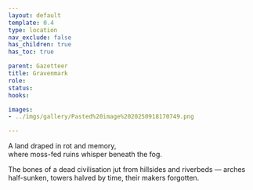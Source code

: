 ```yaml
---
layout: default
template: 0.4
type: location
nav_exclude: false
has_children: true
has_toc: true

parent: Gazetteer
title: Gravenmark
role: 
status: 
hooks:

images:
- ../imgs/gallery/Pasted%20image%2020250918170749.png

---
```


A land draped in rot and memory,  
where moss-fed ruins whisper beneath the fog.

The bones of a dead civilisation jut from hillsides and riverbeds —
arches half-sunken, towers halved by time, their makers forgotten.
